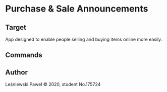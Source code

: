 # Purchase & Sale Announcements

## Target

App designed to enable people selling and buying items online more easily.

## Commands



## Author
Leśniewski Paweł © 2020, student No.175724

